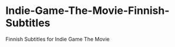 Indie-Game-The-Movie-Finnish-Subtitles
======================================

Finnish Subtitles for Indie Game The Movie